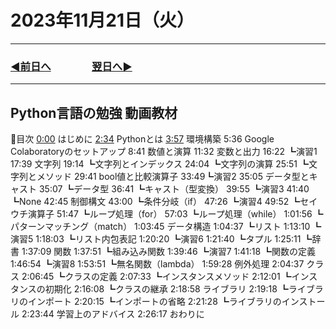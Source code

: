 # 2023年11月21日（火）

---

### [◀️前日へ](https://github.com/yuasys/chatty-journal/blob/main/2023/11/2023-11-20.md)&emsp;&emsp;&emsp;&emsp;[翌日へ▶️](https://github.com/yuasys/chatty-journal/blob/main/2023/11/2023-11-22.md)

---

## Python言語の勉強 動画教材

🔷目次
[0:00](https://www.youtube.com/watch?v=W1cnEb8LwVU&t=0s) はじめに
[2:34](https://www.youtube.com/watch?v=W1cnEb8LwVU&t=154s) Pythonとは
[3:57](https://www.youtube.com/watch?v=W1cnEb8LwVU&t=237s) 環境構築
5:36 Google Colaboratoryのセットアップ
8:41 数値と演算
11:32 変数と出力
16:22 ┗演習1
17:39 文字列
19:14 ┗文字列とインデックス
24:04 ┗文字列の演算
25:51 ┗文字列とメソッド
29:41 bool値と比較演算子
33:49┗演習2
35:05 データ型とキャスト
35:07 ┗データ型
36:41 ┗キャスト（型変換）
39:55 ┗演習3
41:40 ┗None
42:45 制御構文
43:00 ┗条件分岐（if）
47:26 ┗演習4
49:52 ┗セイウチ演算子
51:47 ┗ループ処理（for）
57:03 ┗ループ処理（while）
1:01:56 ┗パターンマッチング（match）
1:03:45 データ構造
1:04:37 ┗リスト
1:13:10 ┗演習5
1:18:03 ┗リスト内包表記
1:20:20 ┗演習6
1:21:40 ┗タプル
1:25:11 ┗辞書
1:37:09 関数
1:37:51 ┗組み込み関数
1:39:46 ┗演習7
1:41:18 ┗関数の定義
1:46:54 ┗演習8
1:53:51 ┗無名関数（lambda）
1:59:28 例外処理
2:04:37 クラス
2:06:45 ┗クラスの定義
2:07:33 ┗インスタンスメソッド
2:12:01 ┗インスタンスの初期化
2:16:08 ┗クラスの継承
2:18:58 ライブラリ
2:19:18 ┗ライブラリのインポート
2:20:15 ┗インポートの省略
2:21:28 ┗ライブラリのインストール
2:23:44 学習上のアドバイス
2:26:17 おわりに